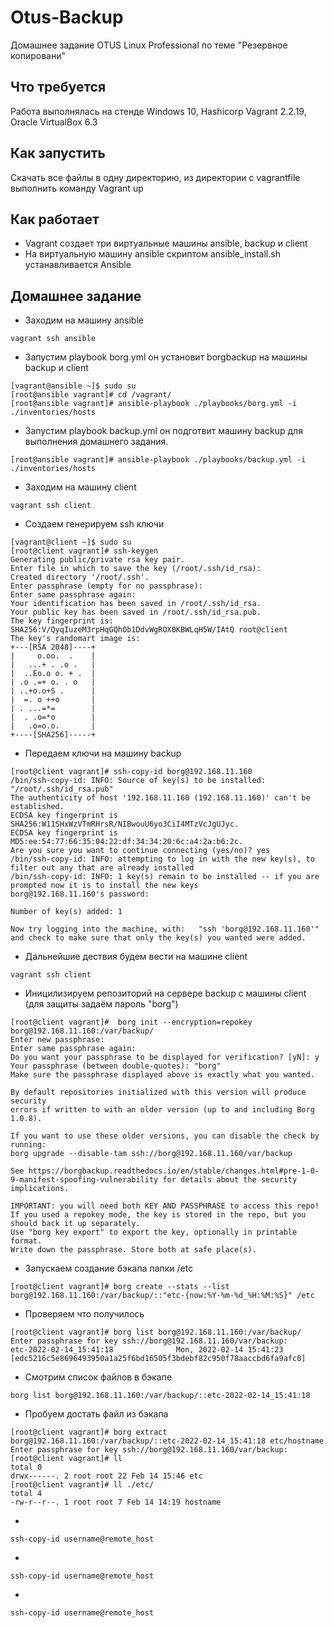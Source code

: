 # Otus-Backup
Домашнее задание OTUS Linux Professional по теме "Резервное копировани"

## Что требуется
Работа выполнялась на стенде Windows 10, Hashicorp Vagrant 2.2.19, Oracle VirtualBox 6.3

## Как запустить
Скачать все файлы в одну директорию, из директории с vagrantfile выполнить команду Vagrant up

## Как работает

* Vagrant создает три виртуальные машины ansible, backup и client
* На виртуальную машину ansible скриптом ansible_install.sh устанавливается Ansible 

 
## Домашнее задание
* Заходим на машину ansible
```
vagrant ssh ansible 
```
* Запустим playbook borg.yml он устaновит borgbackup на машины backup и client
```
[vagrant@ansible ~]$ sudo su
[root@ansible vagrant]# cd /vagrant/
[root@ansible vagrant]# ansible-playbook ./playbooks/borg.yml -i ./inventories/hosts 
```
* Запустим playbook backup.yml он подготвит машину backup для выполнения домашнего задания. 
```
[root@ansible vagrant]# ansible-playbook ./playbooks/backup.yml -i ./inventories/hosts
```
* Заходим на машину client
```
vagrant ssh client
```
* Создаем генерируем ssh ключи 
```
[vagrant@client ~]$ sudo su
[root@client vagrant]# ssh-keygen
Generating public/private rsa key pair.
Enter file in which to save the key (/root/.ssh/id_rsa): 
Created directory '/root/.ssh'.
Enter passphrase (empty for no passphrase):
Enter same passphrase again:
Your identification has been saved in /root/.ssh/id_rsa.
Your public key has been saved in /root/.ssh/id_rsa.pub.
The key fingerprint is:
SHA256:V/QyqIuzeM3rpHqGQhOb1DdvWgROX0KBWLqH5W/IAtQ root@client
The key's randomart image is:
+---[RSA 2048]----+
|     o.oo.  .    |
|   ...+ . .o .   |
|  ..Eo.o o. + .  |
| .o .=+ o. . o   |
| ..+o.o+S .      |
|  =. o ++o       |
| . ...=*=        |
|  . .o=*o        |
|   .o=o.o.       |
+----[SHA256]-----+
```
* Передаем ключи на машину backup
```
[root@client vagrant]# ssh-copy-id borg@192.168.11.160
/bin/ssh-copy-id: INFO: Source of key(s) to be installed: "/root/.ssh/id_rsa.pub"
The authenticity of host '192.168.11.160 (192.168.11.160)' can't be established.
ECDSA key fingerprint is SHA256:W11SHxWzVTmRHrsR/NIBwouU6yo3CiI4MTzVcJgUJyc.
ECDSA key fingerprint is MD5:ee:54:77:66:35:04:22:df:34:34:20:6c:a4:2a:b6:2c.
Are you sure you want to continue connecting (yes/no)? yes
/bin/ssh-copy-id: INFO: attempting to log in with the new key(s), to filter out any that are already installed
/bin/ssh-copy-id: INFO: 1 key(s) remain to be installed -- if you are prompted now it is to install the new keys
borg@192.168.11.160's password: 

Number of key(s) added: 1

Now try logging into the machine, with:   "ssh 'borg@192.168.11.160'"
and check to make sure that only the key(s) you wanted were added.
``` 
* Дальнейшие дествия будем вести на машине client
```
vagrant ssh client
```
* Иницилизируем репозиторий на сервере backup с машины client (для защиты задаём пароль "borg")
```
[root@client vagrant]#  borg init --encryption=repokey borg@192.168.11.160:/var/backup/
Enter new passphrase: 
Enter same passphrase again:
Do you want your passphrase to be displayed for verification? [yN]: y
Your passphrase (between double-quotes): "borg"
Make sure the passphrase displayed above is exactly what you wanted.

By default repositories initialized with this version will produce security
errors if written to with an older version (up to and including Borg 1.0.8).

If you want to use these older versions, you can disable the check by running:
borg upgrade --disable-tam ssh://borg@192.168.11.160/var/backup

See https://borgbackup.readthedocs.io/en/stable/changes.html#pre-1-0-9-manifest-spoofing-vulnerability for details about the security implications.

IMPORTANT: you will need both KEY AND PASSPHRASE to access this repo!
If you used a repokey mode, the key is stored in the repo, but you should back it up separately.
Use "borg key export" to export the key, optionally in printable format.
Write down the passphrase. Store both at safe place(s).
```
* Запускаем создание бэкапа папки /etc
```
[root@client vagrant]# borg create --stats --list borg@192.168.11.160:/var/backup/::"etc-{now:%Y-%m-%d_%H:%M:%S}" /etc
```
* Проверяем что получилось
```
[root@client vagrant]# borg list borg@192.168.11.160:/var/backup/
Enter passphrase for key ssh://borg@192.168.11.160/var/backup: 
etc-2022-02-14_15:41:18              Mon, 2022-02-14 15:41:23 [edc5216c5e8696493950a1a25f6bd16505f3bdebf82c950f78aaccbd6fa9afc0]
```
* Смотрим список файлов в бэкапе
```
borg list borg@192.168.11.160:/var/backup/::etc-2022-02-14_15:41:18
```
* Пробуем достать файл из бэкапа
```
[root@client vagrant]# borg extract borg@192.168.11.160:/var/backup/::etc-2022-02-14_15:41:18 etc/hostname
Enter passphrase for key ssh://borg@192.168.11.160/var/backup: 
[root@client vagrant]# ll
total 0
drwx------. 2 root root 22 Feb 14 15:46 etc
[root@client vagrant]# ll ./etc/
total 4
-rw-r--r--. 1 root root 7 Feb 14 14:19 hostname
```
* 
```
ssh-copy-id username@remote_host
```
* 
```
ssh-copy-id username@remote_host
```
* 
```
ssh-copy-id username@remote_host
```
